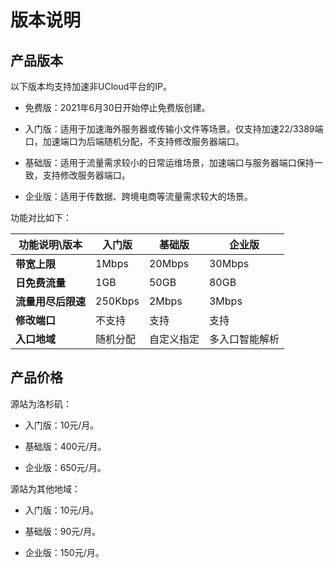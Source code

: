 # 版本说明


## 产品版本

 以下版本均支持加速非UCloud平台的IP。
 
 * 免费版：2021年6月30日开始停止免费版创建。

 * 入门版：适用于加速海外服务器或传输小文件等场景。仅支持加速22/3389端口，加速端口为后端随机分配，不支持修改服务器端口。
 
 * 基础版：适用于流量需求较小的日常运维场景，加速端口与服务器端口保持一致，支持修改服务器端口。

 * 企业版：适用于传数据、跨境电商等流量需求较大的场景。
 
 
 功能对比如下：

| 功能说明\版本      | 入门版  | 基础版  | 企业版 | 
| ------------------ | ------- | ------- | ------ | 
| **带宽上限**       | 1Mbps   | 20Mbps   | 30Mbps | 
| **日免费流量**     | 1GB     | 50GB     | 80GB   | 
| **流量用尽后限速** | 250Kbps | 2Mbps | 3Mbps  | 
| **修改端口**       | 不支持  | 支持  | 支持   |
| **入口地域**       | 随机分配  | 自定义指定  | 多入口智能解析   | 

## 产品价格

源站为洛杉矶：

 * 入门版：10元/月。 
 
 * 基础版：400元/月。

 * 企业版：650元/月。
 
 
源站为其他地域：

 * 入门版：10元/月。 
 
 * 基础版：90元/月。

 * 企业版：150元/月。
 
